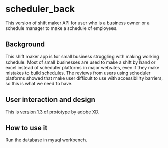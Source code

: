 # scheduler_back
This version of shift maker API for user who is a business owner or a schedule manager to make a schedule of employees. 

## Background
This shift maker app is for small business struggling with making working schedule. Most of small businesses are used to make a shift by hand or excel instead of scheduler platforms in major websites, even if they make mistakes to build schedules. The reviews from users using scheduler platforms showed that make user difficult to use with accessibility barriers, so this is what we need to have.

## User interaction and design
This is [version 1.3 of prototype](https://xd.adobe.com/view/630c5cec-0eee-46fc-beb8-0c575496b8bb-365f/) by adobe XD.

## How to use it
Run the database in mysql workbench.
